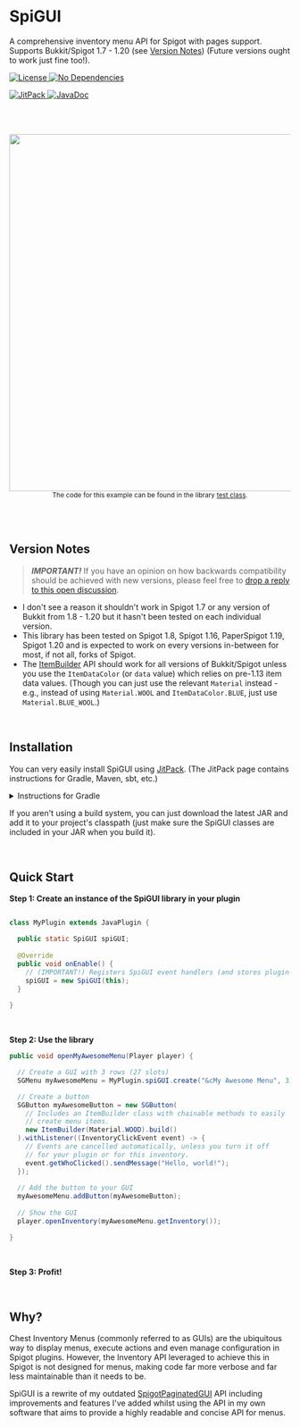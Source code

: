 # SpiGUI
A comprehensive inventory menu API for Spigot with pages support. Supports Bukkit/Spigot 1.7 - 1.20 (see [Version Notes](#version-notes)) (Future versions ought to work just fine too!).
<p>
  <a target="_blank" href="https://github.com/SamJakob/SpiGUI/blob/master/LICENSE">
    <img alt="License" src="https://img.shields.io/github/license/SamJakob/SpiGUI?style=for-the-badge">
  </a>
  <a href="#">
    <img alt="No Dependencies" src="https://img.shields.io/badge/dependencies-none-green?color=orange&style=for-the-badge">
  </a>
</p>

<p>
  <a target="_blank" href="https://jitpack.io/#com.samjakob/SpiGUI">
    <img alt="JitPack" src="https://img.shields.io/badge/dynamic/json?color=red&label=JitPack&query=%24.version&url=https%3A%2F%2Fjitpack.io%2Fapi%2Fbuilds%2Fcom.samjakob%2FSpiGUI%2FlatestOk&style=for-the-badge">
  </a>
  <a target="_blank" href="https://jitpack.io/com/github/SamJakob/SpiGUI/latest/javadoc/">
    <img alt="JavaDoc" src="https://img.shields.io/badge/dynamic/json?color=blue&label=JavaDoc&query=%24.version&url=https%3A%2F%2Fjitpack.io%2Fapi%2Fbuilds%2Fcom.samjakob%2FSpiGUI%2FlatestOk&style=for-the-badge">
  </a>
</p>

<br><br>

<p align="center">
<img width="640" src="https://user-images.githubusercontent.com/37072691/91370390-2071d400-e806-11ea-86a8-57a60138e505.gif">
<br>
<small>The code for this example can be found in the library <a href="https://github.com/SamJakob/SpiGUI/blob/master/src/test/java/com/samjakob/spiguitest/SpiGUITest.java">test class</a>.</small>
</p>

<br><br>

## Version Notes
> _**IMPORTANT!**_ If you have an opinion on how backwards compatibility should be achieved with new versions, please
> feel free to [drop a reply to this open discussion](https://github.com/SamJakob/SpiGUI/issues/21).

- I don't see a reason it shouldn't work in Spigot 1.7 or any version of Bukkit from 1.8 - 1.20 but it hasn't been tested on each individual version.
- This library has been tested on Spigot 1.8, Spigot 1.16, PaperSpigot 1.19, Spigot 1.20 and is expected to work on every versions in-between for most, if not all, forks of Spigot.
- The [ItemBuilder](https://github.com/SamJakob/SpiGUI/blob/master/src/main/java/com/samjakob/spigui/item/ItemBuilder.java) API should work for all versions of Bukkit/Spigot unless you use the `ItemDataColor` (or `data` value) which relies on pre-1.13 item data values. (Though you can just use the relevant `Material` instead - e.g., instead of using `Material.WOOL` and `ItemDataColor.BLUE`, just use `Material.BLUE_WOOL`.)

<br>

## Installation

You can very easily install SpiGUI using [JitPack](https://jitpack.io/#com.samjakob/SpiGUI).
(The JitPack page contains instructions for Gradle, Maven, sbt, etc.)

<details>
<summary>Instructions for Gradle</summary>

Just add the following to your `build.gradle` file:
```groovy
repositories {
    // ...
    maven { url 'https://jitpack.io' }
}

dependencies {
    // ...
    implementation 'com.samjakob:SpiGUI:<insert latest version here>'
}
```

<br>

For distribution, you can just shade the library into your plugin JAR. On
Gradle, this can be done by adding the following to the end of your
`build.gradle`:

```groovy
jar {
    duplicatesStrategy(DuplicatesStrategy.EXCLUDE)

    from {
        configurations.runtimeClasspath.collect { it.isDirectory() ? it : zipTree(it) }
    }
}
```

</details>

If you aren't using a build system, you can just download the latest JAR and
add it to your project's classpath (just make sure the SpiGUI classes are
included in your JAR when you build it).

<br>

## Quick Start

**Step 1: Create an instance of the SpiGUI library in your plugin**
```java

class MyPlugin extends JavaPlugin {

  public static SpiGUI spiGUI;
  
  @Override
  public void onEnable() {
    // (IMPORTANT!) Registers SpiGUI event handlers (and stores plugin-wide settings for SpiGUI.)
    spiGUI = new SpiGUI(this);
  }
  
}

```

<br>

**Step 2: Use the library**
```java
public void openMyAwesomeMenu(Player player) {

  // Create a GUI with 3 rows (27 slots)
  SGMenu myAwesomeMenu = MyPlugin.spiGUI.create("&cMy Awesome Menu", 3);

  // Create a button
  SGButton myAwesomeButton = new SGButton(
    // Includes an ItemBuilder class with chainable methods to easily
    // create menu items.
    new ItemBuilder(Material.WOOD).build()
  ).withListener((InventoryClickEvent event) -> {
    // Events are cancelled automatically, unless you turn it off
    // for your plugin or for this inventory.
    event.getWhoClicked().sendMessage("Hello, world!");
  });
  
  // Add the button to your GUI
  myAwesomeMenu.addButton(myAwesomeButton);
  
  // Show the GUI
  player.openInventory(myAwesomeMenu.getInventory());

}
```

<br>

**Step 3: Profit!**

<br>

## Why?
Chest Inventory Menus (commonly referred to as GUIs) are the ubiquitous way to display menus, execute actions and even manage configuration in Spigot plugins.
However, the Inventory API leveraged to achieve this in Spigot is not designed for menus, making code far more verbose and far less maintainable than it needs to be.

SpiGUI is a rewrite of my outdated [SpigotPaginatedGUI](https://github.com/masterdoctor/SpigotPaginatedGUI) API including improvements and features I've
added whilst using the API in my own software that aims to provide a highly readable and concise API for menus.
